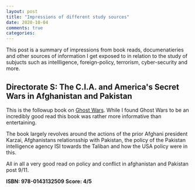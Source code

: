 ```yaml
---
layout: post
title: "Impressions of different study sources"
date: 2020-10-04
comments: true
categories:
---
```


This post is a summary of impressions from book reads, documenatieries and other sources of information I get exposed 
to in relation to the study of subjucts such as intellligence, foreign-policy, terrorism, cyber-security and more.

## Directorate S: The C.I.A. and America's Secret Wars in Afghanistan and Pakistan

This is the followup book on [Ghost Wars](http://tomasuh.github.io/2019/02/09/ghost-wars.html). While I found Ghost Wars to be 
an incredibly good read this book was rather more informative than entertaining.

The book largely revolves around the actions of the prior Afghani president Karzai, Afghanistans relationsship with Pakistan, the policy of the Pakistan intelligence agency ISI towards the Taliban and how the USA policy were in this.

All in all a very good read on policy and conflict in afghanistan and Pakistan post 9/11.


**ISBN: 978-0143132509**
**Score: 4/5**